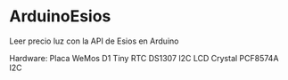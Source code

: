 # ArduinoEsios
Leer precio luz con la API de Esios en Arduino

Hardware:
Placa WeMos D1
Tiny RTC DS1307 I2C
LCD Crystal PCF8574A I2C


